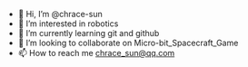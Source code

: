 - 👋 Hi, I’m @chrace-sun
- 👀 I’m interested in robotics
- 🌱 I’m currently learning git and github
- 💞️ I’m looking to collaborate on Micro-bit_Spacecraft_Game
- 📫 How to reach me chrace_sun@qq.com

<!---
chrace-sun/chrace-sun is a ✨ special ✨ repository because its `README.md` (this file) appears on your GitHub profile.
You can click the Preview link to take a look at your changes.
--->
